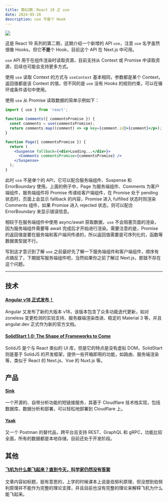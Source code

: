 ```yaml
---
title: 第62期：React 19 之 use
date: 2024-05-26
description: use 不是个 Hook
---
```


![](/static/weekly/issue-62-cover.jpg)

这是 React 19 系列的第二期，这期介绍一个新增的 API `use`，注意 `use` 名字虽然很像 Hooks，但它**不是**个 Hook，目前这个 API 在 Next.js 中可用。

`use` API 用于在组件渲染时读取资源，目前支持从 Context 或 Promise 中读取资源，后续也可能会支持更多方式。

使用 `use` 读取 Context 的方式与 `useContext` 基本相同，参数都是某个 Context，返回值都是该 Context 的值，但不同的是 `use` 没有 Hooks 的规则约束，可以在循环或条件语句中使用。

使用 `use` 从 Promise 读取数据的简单示例如下：

```jsx
import { use } from 'react';

function Comments({ commentsPromise }) {
  const comments = use(commentsPromise);
  return comments.map((comment) => <p key={comment.id}>{comment}</p>);
}

function Page({ commentsPromise }) {
  return (
    <Suspense fallback={<div>Loading...</div>}>
      <Comments commentsPromise={commentsPromise} />
    </Suspense>
  );
}
```

此时 `use` 不是单个的 API，它可以配合服务端组件、Suspense 和 ErrorBoundary 使用。上面的例子中，Page 为服务端组件、Comments 为客户端组件，服务端组件将 Promise 传递给客户端组件，在 Promise 处于 pending 状态时，页面上会显示 fallback 的内容，Promise 进入 fulfilled 状态时则渲染 Comments 组件，如果 Promise 进入 rejected 状态，则可以配合 ErrorBoundary 来显示错误信息。

相较于在服务端组件中使用 async/await 获取数据，`use` 不会阻塞页面的渲染，因为服务端组件需要等 await 完成后才开始进行渲染。需要注意的是，Promise 的返回值是要在服务端和客户端间传递的，所以返回值需要是可序列化的，函数等数据类型就不行。

写到这才意识到了解 `use` 之前最好先了解一下服务端组件和客户端组件，顺序有点搞反了，下期就写服务端组件吧，当然如果你之前了解过 Next.js，那就不存在这个问题。

<hr />

## 技术

#### [Angular v18 正式发布！](https://mp.weixin.qq.com/s/eCN_czoHtDGSlYnJY637Yw)

Angular 又发布了新的大版本 v18，该版本包含了众多功能迭代更新，如对 zoneless 变更检测的实验支持、服务器端渲染改进、稳定的 Material 3 等，并且 angular.dev 正式作为新的官方文档。

#### [SolidStart 1.0: The Shape of Frameworks to Come](https://www.solidjs.com/blog/solid-start-the-shape-frameworks-to-come)

SolidJS 是个与 React 类似的 UI 库，但是它的特点是没有虚拟 DOM，SolidStart 则是基于 SolidJS 的开发框架，提供一些开箱即用的功能，如路由、服务端渲染等，类似于 React 的 Next.js、Vue 的 Nuxt.js 等。

## 产品

#### [Sink](https://github.com/ccbikai/sink)

一个开源的、自带分析功能的短链接服务，其基于 Cloudflare 技术栈实现，包括数据库、数据分析和部署，可以轻松地部署到 Cloudflare 上。

#### [Yaak](https://yaak.app/)

又一个 Postman 的替代品，跨平台且支持 REST、GraphQL 和 gRPC，功能比较全面，所有的数据都是本地存储，目前还处于开发阶段。

## 其他

#### [飞机为什么能飞起来？直到今天，科学家仍然没有答案](https://www.xuefeiji.org/cms/show-120.html)

文章内容如标题，挺有意思的，上学的时候课本上说是伯努利原理，但没想到伯努利原理并不能作为完整的理论支撑，并且目前也没有完整的理论来解释飞机为什么能飞起来。
